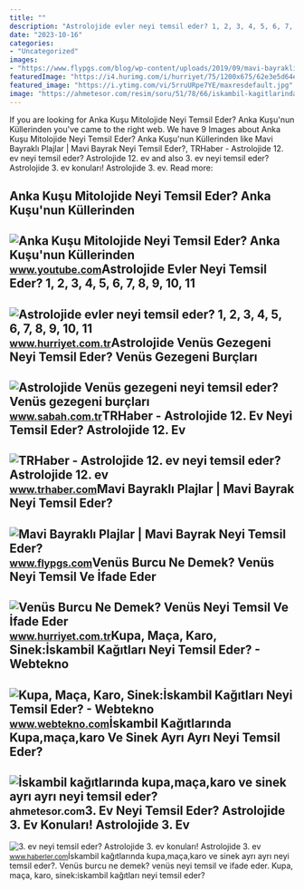 ```yaml
---
title: ""
description: "Astrolojide evler neyi temsil eder? 1, 2, 3, 4, 5, 6, 7, 8, 9, 10, 11"
date: "2023-10-16"
categories:
- "Uncategorized"
images:
- "https://www.flypgs.com/blog/wp-content/uploads/2019/09/mavi-bayrakli-plajlar-marinalar-768x469.jpg"
featuredImage: "https://i4.hurimg.com/i/hurriyet/75/1200x675/62e3e5d64e3fe019f0b06c27.jpg"
featured_image: "https://i.ytimg.com/vi/5rruURpe7YE/maxresdefault.jpg"
image: "https://ahmetesor.com/resim/soru/51/78/66/iskambil-kagitlarinda-kupamacakaro-ve-sinek-ayri-ayri-neyi-temsil-eder-5178662928.jpg"
---
```


If you are looking for Anka Kuşu Mitolojide Neyi Temsil Eder? Anka Kuşu'nun Küllerinden you've came to the right web. We have 9 Images about Anka Kuşu Mitolojide Neyi Temsil Eder? Anka Kuşu'nun Küllerinden like Mavi Bayraklı Plajlar | Mavi Bayrak Neyi Temsil Eder?, TRHaber - Astrolojide 12. ev neyi temsil eder? Astrolojide 12. ev and also 3. ev neyi temsil eder? Astrolojide 3. ev konuları! Astrolojide 3. ev. Read more:

Anka Kuşu Mitolojide Neyi Temsil Eder? Anka Kuşu'nun Küllerinden
----------------------------------------------------------------

 ![Anka Kuşu Mitolojide Neyi Temsil Eder? Anka Kuşu'nun Küllerinden](https://i.ytimg.com/vi/5rruURpe7YE/maxresdefault.jpg) <small>www.youtube.com</small>Astrolojide Evler Neyi Temsil Eder? 1, 2, 3, 4, 5, 6, 7, 8, 9, 10, 11
---------------------------------------------------------------------

 ![Astrolojide evler neyi temsil eder? 1, 2, 3, 4, 5, 6, 7, 8, 9, 10, 11](https://i4.hurimg.com/i/hurriyet/75/1200x675/62e3e5d64e3fe019f0b06c27.jpg) <small>www.hurriyet.com.tr</small>Astrolojide Venüs Gezegeni Neyi Temsil Eder? Venüs Gezegeni Burçları
--------------------------------------------------------------------

 ![Astrolojide Venüs gezegeni neyi temsil eder? Venüs gezegeni burçları](https://iasbh.tmgrup.com.tr/a2cd52/650/344/0/14/788/427?u=https://isbh.tmgrup.com.tr/sbh/2021/12/14/venus-gezegeni-neyi-temsil-eder-venus-burclari-nasil-etkiler-e1-1639482343615.jpg) <small>www.sabah.com.tr</small>TRHaber - Astrolojide 12. Ev Neyi Temsil Eder? Astrolojide 12. Ev
-----------------------------------------------------------------

 ![TRHaber - Astrolojide 12. ev neyi temsil eder? Astrolojide 12. ev](https://www.trhaber.com/images/haberler/2022/07/astrolojide_12_ev_neyi_temsil_eder_astrolojide_12_ev_konulari_ne_h56951_cb027.jpg) <small>www.trhaber.com</small>Mavi Bayraklı Plajlar | Mavi Bayrak Neyi Temsil Eder?
-----------------------------------------------------

 ![Mavi Bayraklı Plajlar | Mavi Bayrak Neyi Temsil Eder?](https://www.flypgs.com/blog/wp-content/uploads/2019/09/mavi-bayrakli-plajlar-marinalar-768x469.jpg) <small>www.flypgs.com</small>Venüs Burcu Ne Demek? Venüs Neyi Temsil Ve İfade Eder
-----------------------------------------------------

 ![Venüs Burcu Ne Demek? Venüs Neyi Temsil Ve İfade Eder](https://i4.hurimg.com/i/hurriyet/75/750x422/62e3f1304e3fe10b9865df14.jpg) <small>www.hurriyet.com.tr</small>Kupa, Maça, Karo, Sinek:İskambil Kağıtları Neyi Temsil Eder? - Webtekno
-----------------------------------------------------------------------

 ![Kupa, Maça, Karo, Sinek:İskambil Kağıtları Neyi Temsil Eder? - Webtekno](https://www.webtekno.com/images/editor/default/0003/82/3bf759fa317df4d93575b5cb620912ed06e542a9.jpeg) <small>www.webtekno.com</small>İskambil Kağıtlarında Kupa,maça,karo Ve Sinek Ayrı Ayrı Neyi Temsil Eder?
-------------------------------------------------------------------------

 ![İskambil kağıtlarında kupa,maça,karo ve sinek ayrı ayrı neyi temsil eder?](https://ahmetesor.com/resim/soru/51/78/66/iskambil-kagitlarinda-kupamacakaro-ve-sinek-ayri-ayri-neyi-temsil-eder-5178662928.jpg) <small>ahmetesor.com</small>3. Ev Neyi Temsil Eder? Astrolojide 3. Ev Konuları! Astrolojide 3. Ev
---------------------------------------------------------------------

 ![3. ev neyi temsil eder? Astrolojide 3. ev konuları! Astrolojide 3. ev](https://i.hbrcdn.com/haber/2022/07/14/3-ev-neyi-temsil-eder-astrolojide-3-ev-15076594_377_amp.jpg) <small>www.haberler.com</small>İskambil kağıtlarında kupa,maça,karo ve sinek ayrı ayrı neyi temsil eder?. Venüs burcu ne demek? venüs neyi temsil ve i̇fade eder. Kupa, maça, karo, sinek:i̇skambil kağıtları neyi temsil eder?
